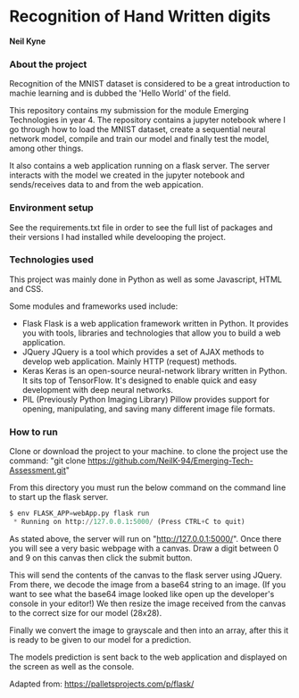 # Recognition of Hand Written digits
**Neil Kyne**

### About the project
Recognition of the MNIST dataset is considered to be a great introduction to machie learning and is dubbed the 'Hello World' of the field.

This repository contains my submission for the module Emerging Technologies in year 4. The repository contains a jupyter notebook where I go through how to load the MNIST dataset, create a sequential neural network model, compile and train our model and finally test the model, among other things.

It also contains a web application running on a flask server. The server interacts with the model we created in the jupyter notebook and sends/receives data to and from the web appication.

### Environment setup
See the requirements.txt file in order to see the full list of packages and their versions I had installed while develooping the project.

### Technologies used
This project was mainly done in Python as well as some Javascript, HTML and CSS.

Some modules and frameworks used include: 
* Flask
Flask is a web application framework written in Python. It provides you with tools, libraries and technologies that allow you to build a web application.
* JQuery
JQuery is a tool which provides a set of AJAX methods to develop web application. Mainly HTTP (request) methods.
* Keras
 Keras is an open-source neural-network library written in Python. It sits top of TensorFlow. It's designed to enable quick and easy development with deep neural networks.
* PIL
(Previously Python Imaging Library) Pillow provides support for opening, manipulating, and saving many different image file formats.



### How to run
Clone or download the project to your machine. to clone the project use the command: "git clone https://github.com/NeilK-94/Emerging-Tech-Assessment.git"

From this directory you must run the below command on the command line to start up the flask server.
```python
$ env FLASK_APP=webApp.py flask run
 * Running on http://127.0.0.1:5000/ (Press CTRL+C to quit)
```
As stated above, the server will run on "http://127.0.0.1:5000/". Once there you will see a very basic webpage with a canvas. Draw a digit between 0 and 9 on this canvas then click the submit button.

This will send the contents of the canvas to the flask server using JQuery. From there, we decode the image from a base64 string to an image. (If you want to see what the base64 image looked like open up the developer's console in your editor!) We then resize the image received from the canvas to the correct size for our model (28x28).

Finally we convert the image to grayscale and then into an array, after this it is ready to be given to our model for a prediction.

The models prediction is sent back to the web application and displayed on the screen as well as the console.

Adapted from: https://palletsprojects.com/p/flask/

